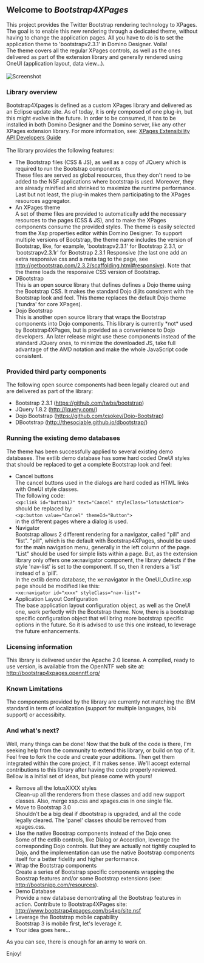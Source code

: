 <h2>Welcome to <i>Bootstrap4XPages</i></h2>

This project provides the Twitter Bootstrap rendering technology to XPages. The goal is to enable this new rendering through a dedicated theme, without having to change the application pages. All you have to do is to set the application theme to 'bootstrapv2.3.1' in Domino Designer. Voila!</br>
The theme covers all the regular XPages controls, as well as the ones delivered as part of the extension library and generally rendered using OneUI (application layout, data view...).</br>
</br>
![Screenshot](https://raw.github.com/OpenNTF/Bootstrap4XPages/master/DataView.png)
</br>	
<h3>Library overview</h3>
Bootstrap4Xpages is defined as a custom XPages library and delivered as an Eclipse update site. As of today, it is only composed of one plug-in, but this might evolve in the future. In order to be consumed, it has to be installed in both Domino Designer and the Domino server, like any other XPages extension library. For more information, see: <a href='http://www-10.lotus.com/ldd/ddwiki.nsf/dx/Master_Table_of_Contents_for_XPages_Extensibility_APIs_Developer_Guide#Deployment'>XPages Extensibility API Developers Guide</a></br>
</br>
The library provides the following features:</br>
<ul>
<li>
The Bootstrap files (CSS & JS), as well as a copy of JQuery which is required to run the Bootstrap components</br>
These files are served as global resources, thus they don't need to be added to the NSF applications where bootstrap is used. Moreover, they are already minified and shrinked to maximize the runtime performance. Last but not least, the plug-in makes them participating to the XPages resources aggregator.
</li>
<li>
An XPages theme</br>
A set of theme files are provided to automatically add the necessary resources to the pages (CSS & JS), and to make the XPages components consume the provided styles. The theme is easily selected from the Xsp properties editor within Domino Designer. To support multiple versions of Bootstrap, the theme name includes the version of Bootstrap, like, for example, 'bootstrapv2.3.1' for Bootstrap 2.3.1, or 'bootstrapv2.3.1r' for Bootstrap 2.3.1 Responsive (the last one add an extra responsive css and a meta tag to the page, see <a href='http://getbootstrap.com/2.3.2/scaffolding.html#responsive'>http://getbootstrap.com/2.3.2/scaffolding.html#responsive</a>). Note that the theme loads the responsive CSS version of Bootstrap.
</li>
<li>
DBootstrap</br>
This is an open source library that defines defines a Dojo theme using the Bootstrap CSS. It makes the standard Dojo dijits consistent with the Bootstrap look and feel. This theme replaces the default Dojo theme ('tundra' for core XPages).
</li>
<li>
Dojo Bootstrap</br>
This is another open source library that wraps the Bootstrap components into Dojo components. This library is currently *not* used by Bootstrap4XPages, but is provided as a convenience to Dojo developers. An later release might use these components instead of the standard JQuery ones, to minimize the downloaded JS, take full advantage of the AMD notation and make the whole JavaScript code consistent.
</li>
</ul>

<h3>Provided third party components</h3>
The following open source components had been legally cleared out and are delivered as part of the library:
<ul>
	<li>Bootstrap 2.3.1 (<a href='https://github.com/twbs/bootstrap'>https://github.com/twbs/bootstrap</a>)</li>
	<li>JQuery 1.8.2 (<a href='http://jquery.com/'>http://jquery.com/</a>)</li>
	<li>Dojo Bootstrap (<a href='https://github.com/xsokev/Dojo-Bootstrap'>https://github.com/xsokev/Dojo-Bootstrap</a>)</li>
	<li>DBootstrap (<a href='http://thesociable.github.io/dbootstrap/'>http://thesociable.github.io/dbootstrap/</a>)</li>
</ul>

<h3>Running the existing demo databases</h3>
The theme has been successfully applied to several existing demo databases. The extlib demo database has some hard coded OneUI styles that should be replaced to get a complete Bootstrap look and feel:
<ul>
	<li>
		Cancel buttons</br>
		The cancel buttons used in the dialogs are hard coded as HTML links with OneUI style classes.</br>
		The following code:</br>
		<code>&lt;xp:link id="button17" text="Cancel" styleClass="lotusAction"&gt;</code></br>
		should be replaced by:</br>
		<code>&lt;xp:button value="Cancel" themeId="Button"&gt;</code></br>
		in the different pages where a dialog is used.
	</li>
	<li>
		Navigator</br>
		Bootstrap allows 2 different rendering for a navigator, called "pill" and "list". "pill", which is the default with Bootstrap4XPages, should be used for the main navigation menu, generally in the left column of the page. "List" should be used for simple lists within a page. But, as the extension library only offers one xe:navigator component, the library detects if the style 'nav-list' is set to the component. If so, then it renders a 'list' instead of a 'pill'.<br>
		In the extlib demo database, the xe:navigator in the OneUI_Outline.xsp page should be modified like this:</br>
		<code>&lt;xe:navigator id="xxxx" styleClass="nav-list"&gt;</code>
	</li>
	<li>
		Application Layout Configuration</br>
		The base application layout configuration object, as well as the OneUI one, work perfectly with the Bootstrap theme. Now, there is a bootstrap specific configuration object that will bring more bootstrap specific options in the future. So it is advised to use this one instead, to leverage the future enhancements.
	</li>

</ul>

<h3>Licensing information</h3>
This library is delivered under the Apache 2.0 license. A compiled, ready to use version, is available from the OpenNTF web site at: <a href='http://bootstrap4xpages.openntf.org/'>http://bootstrap4xpages.openntf.org/</a>
<br/>

<h3>Known Limitations</h3>
The components provided by the library are currently not matching the IBM standard in term of localization (support for multiple languages, bibi support) or accessibity.

<h3>And what's next?</h3>
Well, many things can be done! Now that the bulk of the code is there, I'm seeking help from the community to extend this library, or build on top of it. Feel free to fork the code and create your additions. Then get them integrated within the core project, if it makes sense. We'll accept external contributions to this library after having the code properly reviewed.</br>
Bellow is a initial set of ideas, but please come with yours!</br>
<ul>
	<li>
		Remove all the lotusXXXX styles</br>
		Clean-up all the renderers from these classes and add new support classes. Also, merge xsp.css and xpages.css in one single file.
	</li>
	<li>
		Move to Bootstrap 3.0</br>
		Shouldn't be a big deal if dbootstrap is upgraded, and all the code legally cleared. The 'panel' classes should be removed from xpages.css.
	</li>
	<li>
		Use the native Boostrap components instead of the Dojo ones</br>
		Some of the extlib controls, like Dialog or Accordion, leverage the corresponding Dojo controls. But they are actually not tightly coupled to Dojo, and the implementation can use the native Bootstrap components itself for a better fidelity and higher performance.
	</li>
	<li>
		Wrap the Bootstrap components</br>
		Create a series of Bootstrap specific components wrapping the Boostrap features and/or some Bootstrap extensions (see: <a href='http://bootsnipp.com/resources'>http://bootsnipp.com/resources</a>).
	</li>
	<li>
		Demo Database</br>
		Provide a new database demontrating all the Bootstrap features in action. Contribute to Bootstrap4XPages site: <a href='http://www.bootstrap4xpages.com/bs4xp/site.nsf'>http://www.bootstrap4xpages.com/bs4xp/site.nsf</a>
	</li>
	<li>
		Leverage the Bootstrap mobile capability</br>
		Bootstrap 3 is mobile first, let's leverage it.
	</li>
	<li>
		Your idea goes here...</br>
	</li>
</ul>
As you can see, there is enough for an army to work on.</br>
<p>
Enjoy!
</p>